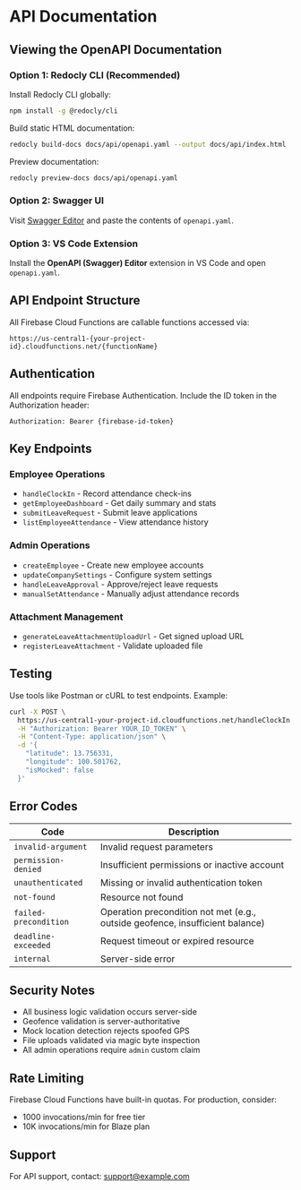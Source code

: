 # API Documentation

## Viewing the OpenAPI Documentation

### Option 1: Redocly CLI (Recommended)

Install Redocly CLI globally:
```bash
npm install -g @redocly/cli
```

Build static HTML documentation:
```bash
redocly build-docs docs/api/openapi.yaml --output docs/api/index.html
```

Preview documentation:
```bash
redocly preview-docs docs/api/openapi.yaml
```

### Option 2: Swagger UI

Visit [Swagger Editor](https://editor.swagger.io/) and paste the contents of `openapi.yaml`.

### Option 3: VS Code Extension

Install the **OpenAPI (Swagger) Editor** extension in VS Code and open `openapi.yaml`.

## API Endpoint Structure

All Firebase Cloud Functions are callable functions accessed via:
```
https://us-central1-{your-project-id}.cloudfunctions.net/{functionName}
```

## Authentication

All endpoints require Firebase Authentication. Include the ID token in the Authorization header:
```
Authorization: Bearer {firebase-id-token}
```

## Key Endpoints

### Employee Operations
- `handleClockIn` - Record attendance check-ins
- `getEmployeeDashboard` - Get daily summary and stats
- `submitLeaveRequest` - Submit leave applications
- `listEmployeeAttendance` - View attendance history

### Admin Operations
- `createEmployee` - Create new employee accounts
- `updateCompanySettings` - Configure system settings
- `handleLeaveApproval` - Approve/reject leave requests
- `manualSetAttendance` - Manually adjust attendance records

### Attachment Management
- `generateLeaveAttachmentUploadUrl` - Get signed upload URL
- `registerLeaveAttachment` - Validate uploaded file

## Testing

Use tools like Postman or cURL to test endpoints. Example:

```bash
curl -X POST \
  https://us-central1-your-project-id.cloudfunctions.net/handleClockIn \
  -H "Authorization: Bearer YOUR_ID_TOKEN" \
  -H "Content-Type: application/json" \
  -d '{
    "latitude": 13.756331,
    "longitude": 100.501762,
    "isMocked": false
  }'
```

## Error Codes

| Code | Description |
|------|-------------|
| `invalid-argument` | Invalid request parameters |
| `permission-denied` | Insufficient permissions or inactive account |
| `unauthenticated` | Missing or invalid authentication token |
| `not-found` | Resource not found |
| `failed-precondition` | Operation precondition not met (e.g., outside geofence, insufficient balance) |
| `deadline-exceeded` | Request timeout or expired resource |
| `internal` | Server-side error |

## Security Notes

- All business logic validation occurs server-side
- Geofence validation is server-authoritative
- Mock location detection rejects spoofed GPS
- File uploads validated via magic byte inspection
- All admin operations require `admin` custom claim

## Rate Limiting

Firebase Cloud Functions have built-in quotas. For production, consider:
- 1000 invocations/min for free tier
- 10K invocations/min for Blaze plan

## Support

For API support, contact: support@example.com

